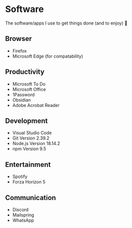 # Software

The software/apps I use to get things done (and to enjoy) 🚀

## Browser

- Firefox
- Microsoft Edge (for compatability)

## Productivity

- Microsoft To Do
- Microsoft Office
- 1Password
- Obsidian
- Adobe Acrobat Reader

## Development

- Visual Studio Code
- Git Version 2.39.2
- Node.js Version 18.14.2
- npm Version 9.5

## Entertainment

- Spotify
- Forza Horizon 5

## Communication

- Discord
- Mailspring
- WhatsApp

